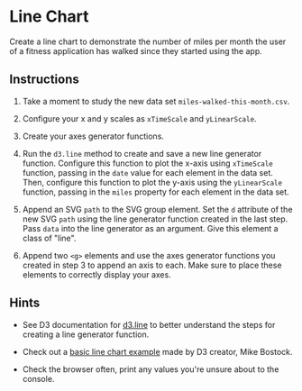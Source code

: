 # Line Chart

Create a line chart to demonstrate the number of miles per month the user of a fitness application has walked since they started using the app.

## Instructions

1. Take a moment to study the new data set `miles-walked-this-month.csv`.

2. Configure your x and y scales as `xTimeScale` and `yLinearScale`.

3. Create your axes generator functions.

4. Run the `d3.line` method to create and save a new line generator function. Configure this function to plot the x-axis using `xTimeScale` function, passing in the `date` value for each element in the data set. Then, configure this function to plot the y-axis using the `yLinearScale` function, passing in the `miles` property for each element in the data set.

5. Append an SVG `path` to the SVG group element. Set the `d` attribute of the new SVG `path` using the line generator function created in the last step. Pass `data` into the line generator as an argument.  Give this element a class of "line".

6. Append two `<g>` elements and use the axes generator functions you created in step 3 to append an axis to each.  Make sure to place these elements to correctly display your axes.

## Hints

* See D3 documentation for [d3.line](https://github.com/d3/d3-shape#line) to better understand the steps for creating a line generator function.

* Check out a [basic line chart example](https://bl.ocks.org/mbostock/3883245) made by D3 creator, Mike Bostock.

* Check the browser often, print any values you're unsure about to the console.
